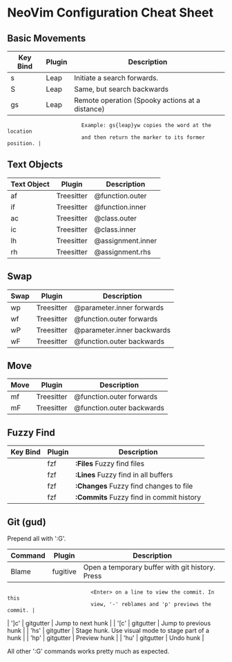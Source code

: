 # NeoVim Configuration Cheat Sheet

## Basic Movements

| Key Bind     | Plugin      | Description  | 
|--------------|-------------| -------------| 
| s<char><char> | Leap | Initiate a search forwards. | 
| S<char><char> | Leap | Same, but search backwards | 
| gs<c><c><action> | Leap | Remote operation (Spooky actions at a distance)
                            Example: gs{leap}yw copies the word at the location
                            and then return the marker to its former position. | 

## Text Objects

| Text Object  | Plugin      | Description  |
|--------------|-------------| -------------| 
| af | Treesitter | @function.outer |
| if | Treesitter | @function.inner |
| ac | Treesitter | @class.outer |
| ic | Treesitter | @class.inner |
| lh | Treesitter | @assignment.inner |
| rh | Treesitter | @assignment.rhs |

## Swap

| Swap         | Plugin      | Description  |
|--------------|-------------| -------------| 
| <Leader>wp | Treesitter | @parameter.inner forwards  |
| <Leader>wf | Treesitter | @function.outer  forwards  |
| <Leader>wP | Treesitter | @parameter.inner backwards |
| <Leader>wF | Treesitter | @function.outer  backwards |

## Move

| Move         | Plugin      | Description  |
|--------------|-------------| -------------| 
| <Leader>mf   | Treesitter | @function.outer forwards  |
| <Leader>mF   | Treesitter | @function.outer backwards |

## Fuzzy Find

| Key Bind     | Plugin      | Description  |
|--------------|-------------| -------------| 
| <C-f>        | fzf | __:Files__ Fuzzy find files |
| <C-g>        | fzf | __:Lines__ Fuzzy find in all buffers |
| <C-h>        | fzf | __:Changes__ Fuzzy find changes to file |
| <C-c>        | fzf | __:Commits__ Fuzzy find in commit history |

## Git (gud)

Prepend all with ':G'.

| Command      | Plugin      | Description  |
|--------------|-------------| -------------| 
| Blame        | fugitive    | Open a temporary buffer with git history. Press 
                               <Enter> on a line to view the commit. In this 
                               view, '-' reblames and 'p' previews the commit. |
| ']c'         | gitgutter   | Jump to next hunk | 
| '[c'         | gitgutter   | Jump to previous hunk | 
| '<Leader>hs' | gitgutter   | Stage hunk. Use visual mode to stage part of a 
                               hunk | 
| '<Leader>hp' | gitgutter   | Preview hunk | 
| '<Leader>hu' | gitgutter   | Undo hunk | 

All other ':G' commands works pretty much as expected.
